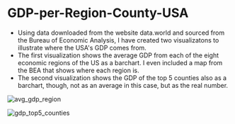 # GDP-per-Region-County-USA

- Using data downloaded from the website data.world and sourced from the Bureau of Economic Analysis, I have created two visualizatons to illustrate where the USA's GDP comes from. 
- The first visualization shows the average GDP from each of the eight economic regions of the US as a barchart. I even included a map from the BEA that shows where each region is. 
- The second visualization shows the GDP of the top 5 counties also as a barchart, though, not as an average in this case, but as the real number.


![avg_gdp_region](https://user-images.githubusercontent.com/87676041/231990777-615547c9-007f-46b4-a57b-b71da5ff2f68.png)


![gdp_top5_counties](https://user-images.githubusercontent.com/87676041/231990816-7a5d486a-c3a2-49e8-87bf-833148612222.png)
